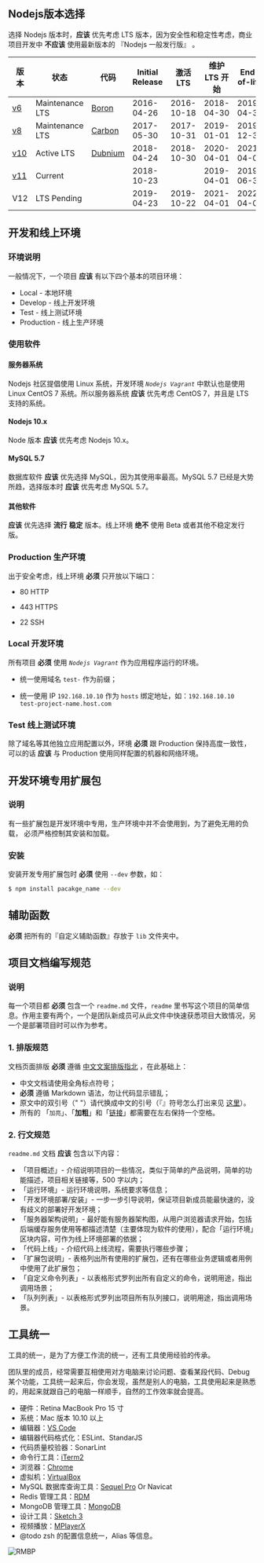 ## Nodejs版本选择

选择 Nodejs 版本时，**应该** 优先考虑 LTS 版本，因为安全性和稳定性考虑，商业项目开发中 **不应该** 使用最新版本的 『Nodejs 一般发行版』 。

| **版本** | **状态** | **代码**                                                     | Initial Release | 激活 LTS | 维护LTS 开始 | End-of-life |
| -------- | -------- | -------- | -------- | -------- | -------- | -------- |
| [v6](https://nodejs.org/download/release/latest-v6.x/) | Maintenance LTS | [Boron](https://nodejs.org/download/release/latest-boron/) | 2016-04-26      | 2016-10-18 | 2018-04-30 | 2019-04-30 |
| [v8](https://nodejs.org/download/release/latest-v8.x/) | Maintenance LTS | [Carbon](https://nodejs.org/download/release/latest-carbon/) | 2017-05-30      | 2017-10-31 | 2019-01-01 | 2019-12-31 |
| [v10](https://nodejs.org/download/release/latest-v10.x/) | Active LTS      | [Dubnium](https://nodejs.org/download/release/latest-dubnium/) | 2018-04-24      | 2018-10-30 | 2020-04-01 | 2021-04-01 |
| [v11](https://nodejs.org/download/release/latest-v11.x/) | Current         |                                                              | 2018-10-23 |            | 2019-04-01 | 2019-06-30 |
| V12 | LTS Pending |                                                              | 2019-04-23      | 2019-10-22 | 2021-04-01 | 2022-04-01 |



## 开发和线上环境

### 环境说明

一般情况下，一个项目 **应该** 有以下四个基本的项目环境：

- Local      - 本地环境
- Develop    - 线上开发环境
- Test       - 线上测试环境
- Production - 线上生产环境

### 使用软件

#### 服务器系统

Nodejs 社区提倡使用 Linux 系统，开发环境 *`Nodejs Vagrant`* 中默认也是使用 Linux CentOS 7 系统。所以服务器系统 **应该** 优先考虑 CentOS 7，并且是 LTS 支持的系统。



#### Nodejs 10.x

Node 版本 **应该** 优先考虑 Nodejs 10.x。

#### MySQL 5.7

数据库软件 **应该** 优先选择 MySQL，因为其使用率最高。MySQL 5.7 已经是大势所趋，选择版本时 **应该** 优先考虑 MySQL 5.7。

#### 其他软件

**应该** 优先选择 **流行** **稳定** 版本。线上环境 **绝不** 使用 Beta 或者其他不稳定发行版。



### Production 生产环境

出于安全考虑，线上环境 **必须** 只开放以下端口：

- 80 HTTP 

- 443 HTTPS

- 22 SSH

  

### Local 开发环境

所有项目 **必须** 使用 *`Nodejs Vagrant`* 作为应用程序运行的环境。

* 统一使用域名 `test-` 作为前缀；

* 统一使用 IP `192.168.10.10` 作为 `hosts` 绑定地址，如：`192.168.10.10  test-project-name.host.com`

  

### Test 线上测试环境

除了域名等其他独立应用配置以外，环境 **必须** 跟 Production 保持高度一致性，可以的话 **应该** 与 Production 使用同样配置的机器和网络环境。


## 开发环境专用扩展包

### 说明

有一些扩展包是开发环境中专用，生产环境中并不会使用到，为了避免无用的负载， 必须严格控制其安装和加载。

### 安装

安装开发专用扩展包时 **必须** 使用 `--dev` 参数，如：

```bash
$ npm install pacakge_name --dev
```



##  **辅助函数**


**必须** 把所有的『自定义辅助函数』存放于 `lib` 文件夹中。



## 项目文档编写规范


### 说明

每一个项目都 **必须** 包含一个 `readme.md` 文件，`readme` 里书写这个项目的简单信息。作用主要有两个，一个是团队新成员可从此文件中快速获悉项目大致情况，另一个是部署项目时可以作为参考。

### 1. 排版规范

文档页面排版 **必须** 遵循 [中文文案排版指北](https://github.com/sparanoid/chinese-copywriting-guidelines) ，在此基础上：

* 中文文档请使用全角标点符号；
* **必须** 遵循 Markdown 语法，勿让代码显示错乱；
* 原文中的双引号（" "）请代换成中文的引号（『』符号怎么打出来见 [这里](http://zhihu.com/question/19755746/answer/27233392)）。
* 所有的 「`加亮`」、「**加粗**」和「[链接]()」都需要在左右保持一个空格。

### 2. 行文规范

`readme.md` 文档 **应该** 包含以下内容：

* 「项目概述」- 介绍说明项目的一些情况，类似于简单的产品说明，简单的功能描述，项目相关链接等，500 字以内；
* 「运行环境」- 运行环境说明，系统要求等信息；
* 「开发环境部署/安装」- 一步一步引导说明，保证项目新成员能最快速的，没有歧义的部署好开发环境；
* 「服务器架构说明」- 最好能有服务器架构图，从用户浏览器请求开始，包括后端缓存服务使用等都描述清楚（主要体现为软件的使用），配合「运行环境」区块内容，可作为线上环境部署的依据；
* 「代码上线」- 介绍代码上线流程，需要执行哪些步骤；
* 「扩展包说明」- 表格列出所有使用的扩展包，还有在哪些业务逻辑或者用例中使用了此扩展包；
* 「自定义命令列表」- 以表格形式罗列出所有自定义的命令，说明用途，指出调用场景；
* 「队列列表」- 以表格形式罗列出项目所有队列接口，说明用途，指出调用场景。



## 工具统一

工具的统一，是为了方便工作流的统一，还有工具使用经验的传承。

团队里的成员，经常需要互相使用对方电脑来讨论问题、查看某段代码、Debug 某个功能，工具统一起来后，你会发现，虽然是别人的电脑，工具使用起来是熟悉的，用起来就跟自己的电脑一样顺手，自然的工作效率就会提高。

* 硬件：Retina MacBook Pro 15 寸
* 系统：Mac 版本 10.10 以上
* 编辑器：[VS Code](<https://code.visualstudio.com/>)
* 编辑器代码格式化：ESLint、StandarJS
* 代码质量校验器：SonarLint
* 命令行工具：[iTerm2](https://www.iterm2.com/)
* 浏览器：[Chrome](https://www.google.com/chrome/browser/desktop/index.html)
* 虚拟机：[VirtualBox](https://www.virtualbox.org/)
* MySQL 数据库查询工具：[Sequel Pro](http://www.sequelpro.com/) Or Navicat
* Redis 管理工具：[RDM](http://redisdesktop.com/)
* MongoDB 管理工具：[MongoDB](https://robomongo.org/)
* 设计工具：[Sketch 3](https://www.sketchapp.com/)
* 视频播放：[MPlayerX](http://mplayerx.org/)
* @todo zsh 的配置信息统一，Alias 等信息。

![RMBP](https://dev-vr-static.oss-cn-shenzhen.aliyuncs.com/%E5%9B%BE%E7%89%8733.png)